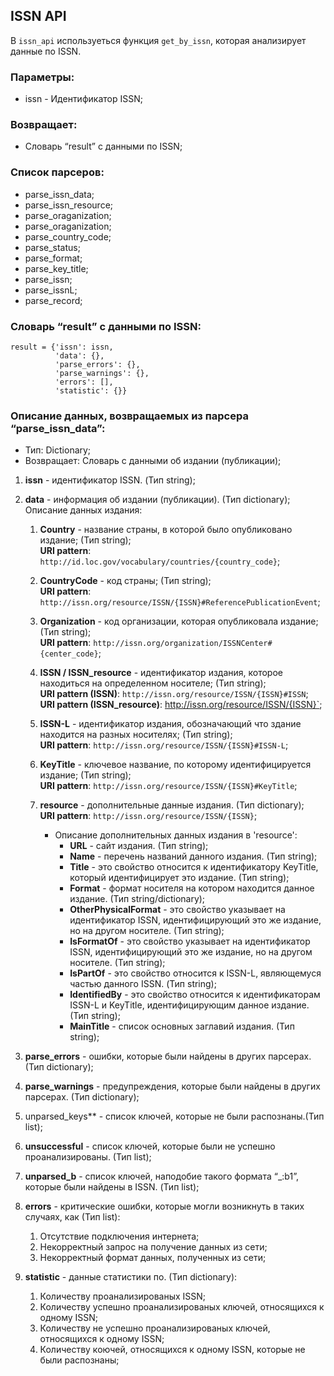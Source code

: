 ## ISSN API
В `issn_api` используеться функция `get_by_issn`, которая анализирует данные по ISSN.

### **Параметры**:
- issn - Идентификатор ISSN;

### **Возвращает**:
- Словарь “result” с данными по ISSN;


### **Список парсеров**:
- parse_issn_data;
- parse_issn_resource;
- parse_oraganization;
- parse_oraganization;
- parse_country_code;
- parse_status;
- parse_format;
- parse_key_title;
- parse_issn;
- parse_issnL;
- parse_record;


### **Словарь “result” с данными по ISSN**: 
```
result = {'issn': issn, 
          'data': {}, 
          'parse_errors': {}, 
          'parse_warnings': {}, 
          'errors': [], 
          'statistic': {}} 
```
 

### **Описание данных, возвращаемых из парсера “parse_issn_data”**:
- Тип: Dictionary;
- Возвращает: Словарь с данными об издании (публикации);


1) **issn** - идентификатор ISSN. (Тип string);
2) **data** - информация об издании (публикации). (Тип dictionary); 
Описание данных издания: 

   1. **Country** - название страны, в которой было опубликовано издание; (Тип string);  
   **URI pattern**: `http://id.loc.gov/vocabulary/countries/{country_code}`;
   2. **CountryCode** - код страны; (Тип string);  
   **URI pattern**: `http://issn.org/resource/ISSN/{ISSN}#ReferencePublicationEvent`;

   3. **Organization** - код организации, которая опубликовала издание; (Тип string);   
   **URI pattern**: `http://issn.org/organization/ISSNCenter#{center_code}`;

   4. **ISSN / ISSN_resource** - идентификатор издания, которое находиться на определенном носителе; (Тип string);  
   **URI pattern (ISSN)**: `http://issn.org/resource/ISSN/{ISSN}#ISSN`;
   **URI pattern (ISSN_resource)**: http://issn.org/resource/ISSN/{ISSN}`;

   5. **ISSN-L** - идентификатор издания, обозначающий что здание находится на разных носителях; (Тип string);  
   **URI pattern**: `http://issn.org/resource/ISSN/{ISSN}#ISSN-L`;

   6. **KeyTitle** - ключевое название, по которому идентифицируется издание; (Тип string);  
   **URI pattern**: `http://issn.org/resource/ISSN/{ISSN}#KeyTitle`; 

   7. **resource** - дополнительные данные издания. (Тип dictionary);  
   **URI pattern**: `http://issn.org/resource/ISSN/{ISSN}`; 

      - Описание дополнительных данных издания в 'resource':
        - **URL** - сайт издания. (Тип string);
        - **Name** - перечень названий данного издания. (Тип string);
        - **Title** - это свойство относится к идентификатору KeyTitle, который идентифицирует это издание. (Тип string);
        - **Format** - формат носителя на котором находится данное издание. (Тип string/dictionary);
        - **OtherPhysicalFormat** - это свойство указывает на идентификатор ISSN, идентифицирующий это же издание, но на другом носителе. (Тип string);
        - **IsFormatOf** - это свойство указывает на идентификатор ISSN, идентифицирующий это же издание, но на другом носителе. (Тип string);
        - **IsPartOf** - это свойство относится к ISSN-L, являющемуся частью данного ISSN. (Тип string);
        - **IdentifiedBy** - это свойство относится к идентификаторам ISSN-L и KeyTitle, идентифицирующим данное издание. (Тип string);
        - **MainTitle** - список основных заглавий издания. (Тип string); 

3) **parse_errors** - ошибки, которые были найдены в других парсерах. (Тип dictionary);
4) **parse_warnings** - предупреждения, которые были найдены в других парсерах. (Тип dictionary);
5) unparsed_keys** - список ключей, которые не были распознаны.(Тип list); 
6) **unsuccessful** - список ключей, которые были не успешно проанализированы. (Тип list); 
7) **unparsed_b** - список ключей, наподобие такого формата “_:b1”, которые были найдены в ISSN. (Тип list);
8) **errors** - критические ошибки, которые могли возникнуть в таких случаях, как (Тип list):
   1. Отсутствие подключения интернета;
   2. Некорректный запрос на получение данных из сети;
   3. Некорректный формат данных, полученных из сети;

9) **statistic** - данные статистики по. (Тип dictionary):
   1. Количеству проанализированых ISSN;
   2. Количеству успешно проанализированых ключей, относящихся к одному ISSN;
   3. Количеству не успешно проанализированых ключей, относящихся к одному ISSN;
   4. Количеству коючей, относящихся к одному ISSN, которые  не были распознаны;

